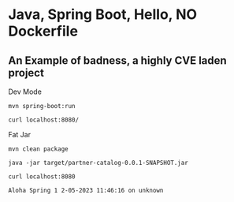 # Java, Spring Boot, Hello, NO Dockerfile

## An Example of badness, a highly CVE laden project


Dev Mode

```
mvn spring-boot:run

```

```
curl localhost:8080/
```

Fat Jar

```
mvn clean package

java -jar target/partner-catalog-0.0.1-SNAPSHOT.jar

curl localhost:8080

Aloha Spring 1 2-05-2023 11:46:16 on unknown
```

